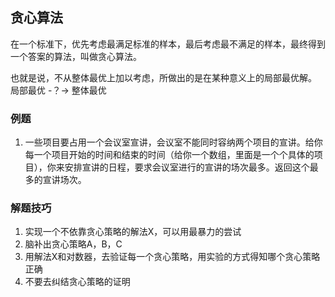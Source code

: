 ## 贪心算法
在一个标准下，优先考虑最满足标准的样本，最后考虑最不满足的样本，最终得到一个答案的算法，叫做贪心算法。

也就是说，不从整体最优上加以考虑，所做出的是在某种意义上的局部最优解。
局部最优 -？-> 整体最优


### 例题
1. 一些项目要占用一个会议室宣讲，会议室不能同时容纳两个项目的宣讲。给你每一个项目开始的时间和结束的时间（给你一个数组，里面是一个个具体的项目），你来安排宣讲的日程，要求会议室进行的宣讲的场次最多。返回这个最多的宣讲场次。


### 解题技巧
1. 实现一个不依靠贪心策略的解法X，可以用最暴力的尝试
2. 脑补出贪心策略A，B，C
3. 用解法X和对数器，去验证每一个贪心策略，用实验的方式得知哪个贪心策略正确
4. 不要去纠结贪心策略的证明
  